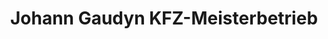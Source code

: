 ---
title: "Johann Gaudyn KFZ-Meisterbetrieb"
url: /simbach-am-inn/johann-gaudyn-kfz-meisterbetrieb/
shop: Autowerkstatt
---